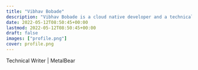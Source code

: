 ```yaml
---
title: "Vibhav Bobade"
description: "Vibhav Bobade is a cloud native developer and a technical writer contributor at MetalBear"
date: 2022-05-12T08:50:45+00:00
lastmod: 2022-05-12T08:50:45+00:00
draft: false
images: ["profile.png"]
cover: profile.png
---
```



Technical Writer | MetalBear

